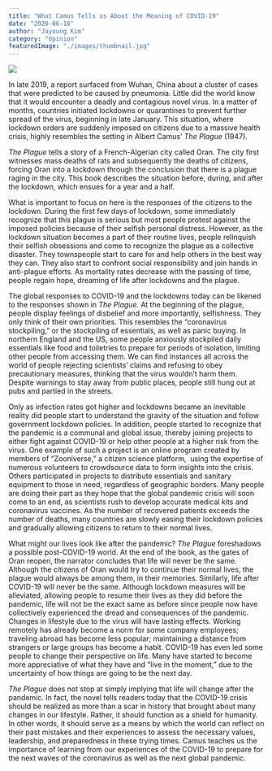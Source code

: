 ```yaml
---
title: "What Camus Tells us About the Meaning of COVID-19"
date: "2020-06-18"
author: "Jayoung Kim"
category: "Opinion"
featuredImage: "./images/thumbnail.jpg"
---
```


![](/images/thumbnail.jpg)

In late 2019, a report surfaced from Wuhan, China about a cluster of cases that were predicted to be caused by pneumonia. Little did the world know that it would encounter a deadly and contagious novel virus. In a matter of months, countries initiated lockdowns or quarantines to prevent further spread of the virus, beginning in late January. This situation, where lockdown orders are suddenly imposed on citizens due to a massive health crisis, highly resembles the setting in Albert Camus’ _The Plague_ (1947).

_The Plague_ tells a story of a French-Algerian city called Oran. The city first witnesses mass deaths of rats and subsequently the deaths of citizens, forcing Oran into a lockdown through the conclusion that there is a plague raging in the city. This book describes the situation before, during, and after the lockdown, which ensues for a year and a half.

What is important to focus on here is the responses of the citizens to the lockdown. During the first few days of lockdown, some immediately recognize that this plague is serious but most people protest against the imposed policies because of their selfish personal distress. However, as the lockdown situation becomes a part of their routine lives, people relinquish their selfish obsessions and come to recognize the plague as a collective disaster. They townspeople start to care for and help others in the best way they can. They also start to confront social responsibility and join hands in anti-plague efforts. As mortality rates decrease with the passing of time, people regain hope, dreaming of life after lockdowns and the plague.

The global responses to COVID-19 and the lockdowns today can be likened to the responses shown in _The Plague._ At the beginning of the plague, people display feelings of disbelief and more importantly, selfishness. They only think of their own priorities. This resembles the “coronavirus stockpiling,” or the stockpiling of essentials, as well as panic buying. In northern England and the US, some people anxiously stockpiled daily essentials like food and toiletries to prepare for periods of isolation, limiting other people from accessing them. We can find instances all across the world of people rejecting scientists’ claims and refusing to obey precautionary measures, thinking that the virus wouldn’t harm them. Despite warnings to stay away from public places, people still hung out at pubs and partied in the streets.

Only as infection rates got higher and lockdowns became an inevitable reality did people start to understand the gravity of the situation and follow government lockdown policies. In addition, people started to recognize that the pandemic is a communal and global issue, thereby joining projects to either fight against COVID-19 or help other people at a higher risk from the virus. One example of such a project is an online program created by members of “Zooniverse,” a citizen science platform,  using the expertise of numerous volunteers to crowdsource data to form insights into the crisis. Others participated in projects to distribute essentials and sanitary equipment to those in need, regardless of geographic borders. Many people are doing their part as they hope that the global pandemic crisis will soon come to an end, as scientists rush to develop accurate medical kits and coronavirus vaccines. As the number of recovered patients exceeds the number of deaths, many countries are slowly easing their lockdown policies and gradually allowing citizens to return to their normal lives.

What might our lives look like after the pandemic? _The Plague_ foreshadows a possible post-COVID-19 world. At the end of the book, as the gates of Oran reopen, the narrator concludes that life will never be the same.  Although the citizens of Oran would try to continue their normal lives, the plague would always be among them, in their memories. Similarly, life after COVID-19 will never be the same. Although lockdown measures will be alleviated, allowing people to resume their lives as they did before the pandemic, life will not be the exact same as before since people now have collectively experienced the dread and consequences of the pandemic. Changes in lifestyle due to the virus will have lasting effects. Working remotely has already become a norm for some company employees; traveling abroad has become less popular; maintaining a distance from strangers or large groups has become a habit. COVID-19 has even led some people to change their perspective on life. Many have started to become more appreciative of what they have and “live in the moment,” due to the uncertainty of how things are going to be the next day.

_The Plague_ does not stop at simply implying that life will change after the pandemic. In fact, the novel tells readers today that the COVID-19 crisis should be realized as more than a scar in history that brought about many changes in our lifestyle. Rather, it should function as a shield for humanity. In other words, it should serve as a means by which the world can reflect on their past mistakes and their experiences to assess the necessary values, leadership, and preparedness in these trying times. Camus teaches us the importance of learning from our experiences of the COVID-19 to prepare for the next waves of the coronavirus as well as the next global pandemic.
